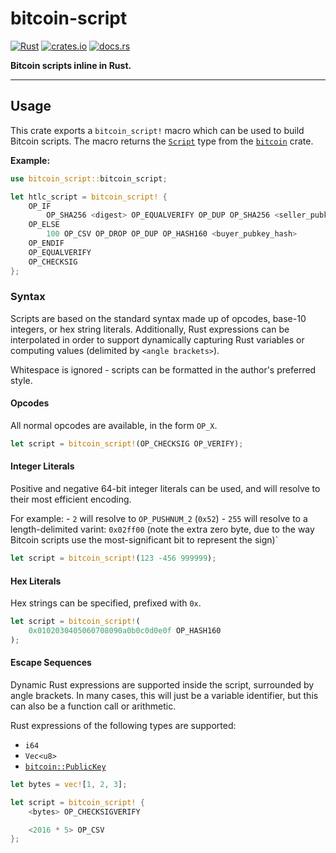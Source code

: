 # bitcoin-script

[![Rust](https://github.com/mappum/rust-bitcoin-script/workflows/Rust/badge.svg)](https://github.com/mappum/rust-bitcoin-script/actions?query=workflow%3ARust)
[![crates.io](https://img.shields.io/crates/v/bitcoin-script.svg)](https://crates.io/crates/bitcoin-script)
[![docs.rs](https://docs.rs/bitcoin-script/badge.svg)](https://docs.rs/bitcoin-script)

**Bitcoin scripts inline in Rust.**

---

## Usage

This crate exports a `bitcoin_script!` macro which can be used to build Bitcoin scripts. The macro returns the [`Script`](https://docs.rs/bitcoin/0.23.0/bitcoin/blockdata/script/struct.Script.html) type from the [`bitcoin`](https://github.com/rust-bitcoin/rust-bitcoin) crate.

**Example:**

```rust
use bitcoin_script::bitcoin_script;

let htlc_script = bitcoin_script! {
    OP_IF
        OP_SHA256 <digest> OP_EQUALVERIFY OP_DUP OP_SHA256 <seller_pubkey_hash>
    OP_ELSE
        100 OP_CSV OP_DROP OP_DUP OP_HASH160 <buyer_pubkey_hash>
    OP_ENDIF
    OP_EQUALVERIFY
    OP_CHECKSIG
};
```

### Syntax

Scripts are based on the standard syntax made up of opcodes, base-10 integers, or hex string literals. Additionally, Rust expressions can be interpolated in order to support dynamically capturing Rust variables or computing values (delimited by `<angle brackets>`).

Whitespace is ignored - scripts can be formatted in the author's preferred style.

#### Opcodes

All normal opcodes are available, in the form `OP_X`.

```rust
let script = bitcoin_script!(OP_CHECKSIG OP_VERIFY);
```

#### Integer Literals

Positive and negative 64-bit integer literals can be used, and will resolve to their most efficient encoding.

For example:
    - `2` will resolve to `OP_PUSHNUM_2` (`0x52`)
    - `255` will resolve to a length-delimited varint: `0x02ff00` (note the extra zero byte, due to the way Bitcoin scripts use the most-significant bit to represent the sign)`

```rust
let script = bitcoin_script!(123 -456 999999);
```

#### Hex Literals

Hex strings can be specified, prefixed with `0x`.

```rust
let script = bitcoin_script!(
    0x0102030405060708090a0b0c0d0e0f OP_HASH160
);
```

#### Escape Sequences

Dynamic Rust expressions are supported inside the script, surrounded by angle brackets. In many cases, this will just be a variable identifier, but this can also be a function call or arithmetic.

Rust expressions of the following types are supported:

- `i64`
- `Vec<u8>`
- [`bitcoin::PublicKey`](https://docs.rs/bitcoin/0.23.0/bitcoin/util/key/struct.PublicKey.html)

```rust
let bytes = vec![1, 2, 3];

let script = bitcoin_script! {
    <bytes> OP_CHECKSIGVERIFY

    <2016 * 5> OP_CSV
};
```
